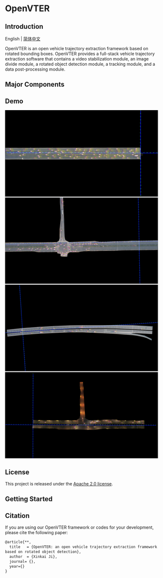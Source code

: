 #  OpenVTER
## Introduction

English | [简体中文](README_zh-CN.md)

OpenVTER is an open vehicle trajectory extraction framework based on rotated bounding boxes.
OpenVTER provides a full-stack vehicle trajectory extraction software that contains a video stabilization module, 
an image divide module, a rotated object detection module, a tracking module, and a data post-processing module. 

## Major Components

## Demo
 ![teaser](docs/md_files/images/tracking_result1.jpg)
 ![teaser](docs/md_files/images/tracking_result2.jpg)
 ![teaser](docs/md_files/images/tracking_result3.jpg)
 ![teaser](docs/md_files/images/tracking_result4.jpg)

## License

This project is released under the [Apache 2.0 license](LICENSE).

## Getting Started

## Citation

 If you are using our OpenVTER framework or codes for your development, please cite the following paper:

```
@article{**,
  title   = {OpenVTER: an open vehicle trajectory extraction framework based on rotated object detection},
  author  = {Xinkai Ji},
  journal= {},
  year={}
}
```